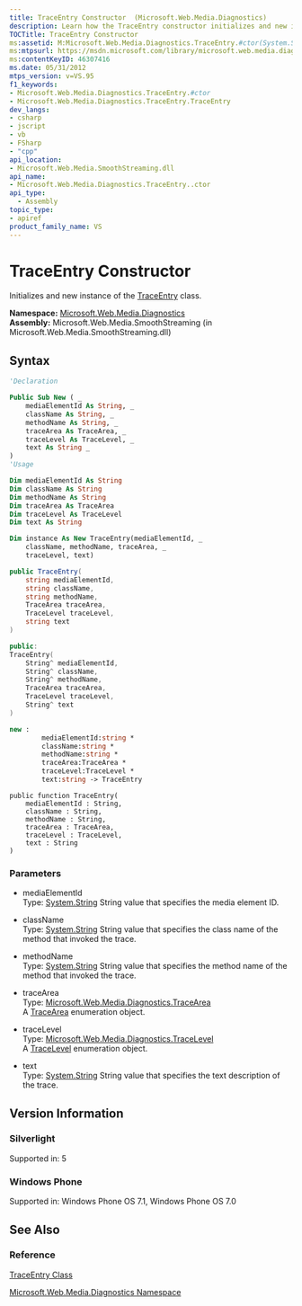 ```yaml
---
title: TraceEntry Constructor  (Microsoft.Web.Media.Diagnostics)
description: Learn how the TraceEntry constructor initializes and new instance of the TraceEntry class.
TOCTitle: TraceEntry Constructor
ms:assetid: M:Microsoft.Web.Media.Diagnostics.TraceEntry.#ctor(System.String,System.String,System.String,Microsoft.Web.Media.Diagnostics.TraceArea,Microsoft.Web.Media.Diagnostics.TraceLevel,System.String)
ms:mtpsurl: https://msdn.microsoft.com/library/microsoft.web.media.diagnostics.traceentry.traceentry(v=VS.95)
ms:contentKeyID: 46307416
ms.date: 05/31/2012
mtps_version: v=VS.95
f1_keywords:
- Microsoft.Web.Media.Diagnostics.TraceEntry.#ctor
- Microsoft.Web.Media.Diagnostics.TraceEntry.TraceEntry
dev_langs:
- csharp
- jscript
- vb
- FSharp
- "cpp"
api_location:
- Microsoft.Web.Media.SmoothStreaming.dll
api_name:
- Microsoft.Web.Media.Diagnostics.TraceEntry..ctor
api_type:
  - Assembly
topic_type:
- apiref
product_family_name: VS
---
```


# TraceEntry Constructor

Initializes and new instance of the [TraceEntry](traceentry-class-microsoft-web-media-diagnostics_1.md) class.

**Namespace:**  [Microsoft.Web.Media.Diagnostics](microsoft-web-media-diagnostics-namespace_1.md)  
**Assembly:**  Microsoft.Web.Media.SmoothStreaming (in Microsoft.Web.Media.SmoothStreaming.dll)

## Syntax

```vb
'Declaration

Public Sub New ( _
    mediaElementId As String, _
    className As String, _
    methodName As String, _
    traceArea As TraceArea, _
    traceLevel As TraceLevel, _
    text As String _
)
'Usage

Dim mediaElementId As String
Dim className As String
Dim methodName As String
Dim traceArea As TraceArea
Dim traceLevel As TraceLevel
Dim text As String

Dim instance As New TraceEntry(mediaElementId, _
    className, methodName, traceArea, _
    traceLevel, text)
```

```csharp
public TraceEntry(
    string mediaElementId,
    string className,
    string methodName,
    TraceArea traceArea,
    TraceLevel traceLevel,
    string text
)
```

```cpp
public:
TraceEntry(
    String^ mediaElementId, 
    String^ className, 
    String^ methodName, 
    TraceArea traceArea, 
    TraceLevel traceLevel, 
    String^ text
)
```

``` fsharp
new : 
        mediaElementId:string * 
        className:string * 
        methodName:string * 
        traceArea:TraceArea * 
        traceLevel:TraceLevel * 
        text:string -> TraceEntry
```

```jscript
public function TraceEntry(
    mediaElementId : String, 
    className : String, 
    methodName : String, 
    traceArea : TraceArea, 
    traceLevel : TraceLevel, 
    text : String
)
```

### Parameters

  - mediaElementId  
    Type: [System.String](https://msdn.microsoft.com/library/s1wwdcbf\(v=vs.95\))  
    String value that specifies the media element ID.

<!-- end list -->

  - className  
    Type: [System.String](https://msdn.microsoft.com/library/s1wwdcbf\(v=vs.95\))  
    String value that specifies the class name of the method that invoked the trace.

<!-- end list -->

  - methodName  
    Type: [System.String](https://msdn.microsoft.com/library/s1wwdcbf\(v=vs.95\))  
    String value that specifies the method name of the method that invoked the trace.

<!-- end list -->

  - traceArea  
    Type: [Microsoft.Web.Media.Diagnostics.TraceArea](tracearea-enumeration-microsoft-web-media-diagnostics_1.md)  
    A [TraceArea](tracearea-enumeration-microsoft-web-media-diagnostics_1.md) enumeration object.

<!-- end list -->

  - traceLevel  
    Type: [Microsoft.Web.Media.Diagnostics.TraceLevel](tracelevel-enumeration-microsoft-web-media-diagnostics_1.md)  
    A [TraceLevel](tracelevel-enumeration-microsoft-web-media-diagnostics_1.md) enumeration object.

<!-- end list -->

  - text  
    Type: [System.String](https://msdn.microsoft.com/library/s1wwdcbf\(v=vs.95\))  
    String value that specifies the text description of the trace.

## Version Information

### Silverlight

Supported in: 5  

### Windows Phone

Supported in: Windows Phone OS 7.1, Windows Phone OS 7.0  

## See Also

### Reference

[TraceEntry Class](traceentry-class-microsoft-web-media-diagnostics_1.md)

[Microsoft.Web.Media.Diagnostics Namespace](microsoft-web-media-diagnostics-namespace_1.md)

